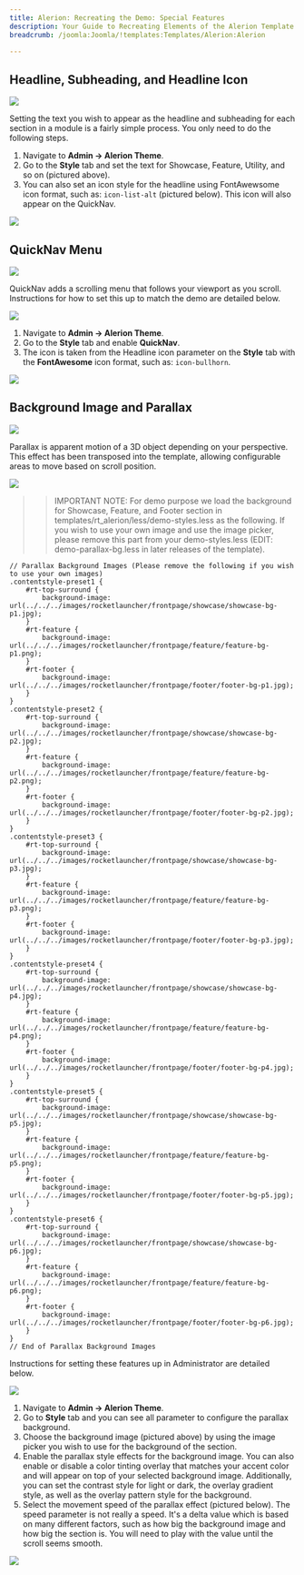 ```yaml
---
title: Alerion: Recreating the Demo: Special Features
description: Your Guide to Recreating Elements of the Alerion Template for Joomla
breadcrumb: /joomla:Joomla/!templates:Templates/Alerion:Alerion

---
```


Headline, Subheading, and Headline Icon
-----

![][headline3]

Setting the text you wish to appear as the headline and subheading for each section in a module is a fairly simple process. You only need to do the following steps.

1. Navigate to **Admin -> Alerion Theme**.
2. Go to the **Style** tab and set the text for Showcase, Feature, Utility, and so on (pictured above).
4. You can also set an icon style for the headline using FontAwewsome icon format, such as: `icon-list-alt` (pictured below). This icon will also appear on the QuickNav.

![][headline2]

QuickNav Menu
-----

![][quicknav1]

QuickNav adds a scrolling menu that follows your viewport as you scroll. Instructions for how to set this up to match the demo are detailed below.

![][quicknav2]

1. Navigate to **Admin -> Alerion Theme**.
2. Go to the **Style** tab and enable **QuickNav**.
3. The icon is taken from the Headline icon parameter on the **Style** tab with the **FontAwesome** icon format, such as: `icon-bullhorn`.

![][quicknav3]

Background Image and Parallax
-----

![][parallax1]

Parallax is apparent motion of a 3D object depending on your perspective. This effect has been transposed into the template, allowing configurable areas to move based on scroll position.

![][parallax2]

>> IMPORTANT NOTE: For demo purpose we load the background for Showcase, Feature, and Footer section in templates/rt_alerion/less/demo-styles.less as the following. If you wish to use your own image and use the image picker, please remove this part from your demo-styles.less (EDIT: demo-parallax-bg.less in later releases of the template).

~~~
// Parallax Background Images (Please remove the following if you wish to use your own images)
.contentstyle-preset1 {
    #rt-top-surround {
        background-image: url(../../../images/rocketlauncher/frontpage/showcase/showcase-bg-p1.jpg);
    }
    #rt-feature {
        background-image: url(../../../images/rocketlauncher/frontpage/feature/feature-bg-p1.png);
    }   
    #rt-footer {
        background-image: url(../../../images/rocketlauncher/frontpage/footer/footer-bg-p1.jpg);
    }   
}
.contentstyle-preset2 {
    #rt-top-surround {
        background-image: url(../../../images/rocketlauncher/frontpage/showcase/showcase-bg-p2.jpg);
    }
    #rt-feature {
        background-image: url(../../../images/rocketlauncher/frontpage/feature/feature-bg-p2.png);
    }      
    #rt-footer {
        background-image: url(../../../images/rocketlauncher/frontpage/footer/footer-bg-p2.jpg);
    }   
}
.contentstyle-preset3 {
    #rt-top-surround {
        background-image: url(../../../images/rocketlauncher/frontpage/showcase/showcase-bg-p3.jpg);
    }
    #rt-feature {
        background-image: url(../../../images/rocketlauncher/frontpage/feature/feature-bg-p3.png);
    }      
    #rt-footer {
        background-image: url(../../../images/rocketlauncher/frontpage/footer/footer-bg-p3.jpg);
    }   
}
.contentstyle-preset4 {
    #rt-top-surround {
        background-image: url(../../../images/rocketlauncher/frontpage/showcase/showcase-bg-p4.jpg);
    }
    #rt-feature {
        background-image: url(../../../images/rocketlauncher/frontpage/feature/feature-bg-p4.png);
    }      
    #rt-footer {
        background-image: url(../../../images/rocketlauncher/frontpage/footer/footer-bg-p4.jpg);
    }   
}
.contentstyle-preset5 {
    #rt-top-surround {
        background-image: url(../../../images/rocketlauncher/frontpage/showcase/showcase-bg-p5.jpg);
    }
    #rt-feature {
        background-image: url(../../../images/rocketlauncher/frontpage/feature/feature-bg-p5.png);
    }      
    #rt-footer {
        background-image: url(../../../images/rocketlauncher/frontpage/footer/footer-bg-p5.jpg);
    }   
}
.contentstyle-preset6 {
    #rt-top-surround {
        background-image: url(../../../images/rocketlauncher/frontpage/showcase/showcase-bg-p6.jpg);
    }
    #rt-feature {
        background-image: url(../../../images/rocketlauncher/frontpage/feature/feature-bg-p6.png);
    }      
    #rt-footer {
        background-image: url(../../../images/rocketlauncher/frontpage/footer/footer-bg-p6.jpg);
    }   
}
// End of Parallax Background Images
~~~

Instructions for setting these features up in Administrator are detailed below.

![][parallax3]

1. Navigate to **Admin -> Alerion Theme**.
2. Go to **Style** tab and you can see all parameter to configure the parallax background.
3. Choose the background image (pictured above) by using the image picker you wish to use for the background of the section.
4. Enable the parallax style effects for the background image. You can also enable or disable a color tinting overlay that matches your accent color and will appear on top of your selected background image. Additionally, you can set the contrast style for light or dark, the overlay gradient style, as well as the overlay pattern style for the background.
5. Select the movement speed of the parallax effect (pictured below). The speed parameter is not really a speed. It's a delta value which is based on many different factors, such as how big the background image and how big the section is. You will need to play with the value until the scroll seems smooth.

![][parallax4]

[headline2]: assets/headline_2.jpeg
[headline3]: assets/headline_3.jpeg
[quicknav1]: assets/quicknav_1.jpeg
[quicknav2]: assets/quicknav_2.jpeg
[quicknav3]: assets/quicknav_3.jpeg
[parallax1]: assets/parallax_1.jpeg
[parallax2]: assets/parallax_2.jpeg
[parallax3]: assets/parallax_3.jpeg
[parallax4]: assets/parallax_4.jpeg